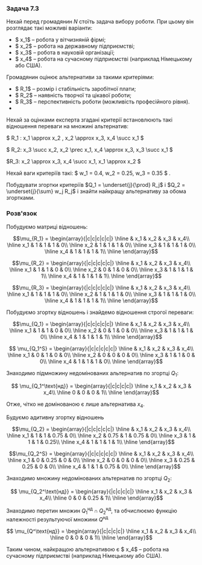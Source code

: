 ### Задача 7.3

Нехай перед громадянин $N$ стоїть задача вибору роботи. При цьому він розглядає такі можливі варіанти: 

- $ x_1$ – робота у вітчизняній фірмі;
- $ x_2$ – робота на державному підприємстві;
- $ x_3$ – робота в науковій організації;
- $ x_4$ – робота на сучасному підприємстві (наприклад Німецькому або США).

Громадянин оцінює альтернативи за такими критеріями: 

- $ R_1$ – розмір і стабільність заробітної плати; 
- $ R_2$ – наявність творчої та цікавої роботи; 
- $ R_3$ – перспективність роботи (можливість професійного рівня).
- 
Нехай за оцінками експерта згадані критерії встановлюють такі відношення переваги на множині альтернатив:


$ R_1 :  x_1 \approx  x_2 ,  x_2 \approx x_3, x_4 \succ x_1 $

$ R_2: x_3 \succ x_2, x_2 \prec x_1, x_4 \approx x_3, x_3 \succ x_1 $

$R_3: x_2 \approx x_3, x_4 \succ x_1, x_1 \approx x_2 $

Нехай ваги критеріїв такі: $ w_1 = 0.4,  w_2 = 0.25,  w_3 = 0.35 $ .

Побудувати згортки критеріїв  $Q_1 = \underset{j}{\prod}  R_j$ і $Q_2 = \underset{j}{\sum} w_j  R_j$ і знайти найкращу альтернативу за обома згортками.

### Розв'язок

Побудуємо матриці відношень:

$$\mu_{R_1} = \begin{array}{|c|c|c|c|c|} \hline
 & x_1 & x_2 & x_3 & x_4\\ \hline
x_1 & 1 & 1 & 1 & 0\\ \hline
x_2 & 1 & 1 & 1 & 0\\ \hline
x_3 & 1 & 1 & 1 & 0\\ \hline
x_4 & 1 & 1 & 1 & 1\\ \hline
\end{array}$$

$$\mu_{R_2} = \begin{array}{|c|c|c|c|c|} \hline
 & x_1 & x_2 & x_3 & x_4\\ \hline
x_1 & 1 & 1 & 0 & 0\\ \hline
x_2 & 0 & 1 & 0 & 0\\ \hline
x_3 & 1 & 1 & 1 & 1\\ \hline
x_4 & 1 & 1 & 1 & 1\\ \hline
\end{array}$$

$$\mu_{R_3} = \begin{array}{|c|c|c|c|c|} \hline
 & x_1 & x_2 & x_3 & x_4\\ \hline
x_1 & 1 & 1 & 1 & 0\\ \hline
x_2 & 1 & 1 & 1 & 0\\ \hline
x_3 & 1 & 1 & 1 & 0\\ \hline
x_4 & 1 & 1 & 1 & 1\\ \hline
\end{array}$$

Побудуємо згортку відношень і знайдемо відношення строгої переваги:

$$\mu_{Q_1} = \begin{array}{|c|c|c|c|c|} \hline
 & x_1 & x_2 & x_3 & x_4\\ \hline
x_1 & 1 & 1 & 0 & 0\\ \hline
x_2 & 0 & 1 & 0 & 0\\ \hline
x_3 & 1 & 1 & 1 & 0\\ \hline
x_4 & 1 & 1 & 1 & 1\\ \hline
\end{array}$$

$$ \mu_{Q_1^S} = \begin{array}{|c|c|c|c|c|} \hline
 & x_1 & x_2 & x_3 & x_4\\ \hline
x_1 & 0 & 1 & 0 & 0\\ \hline
x_2 & 0 & 0 & 0 & 0\\ \hline
x_3 & 1 & 1 & 0 & 0\\ \hline
x_4 & 1 & 1 & 1 & 0\\ \hline
\end{array}$$

Знаходимо підмножину недомінованих альтернатив по згортці $Q_1$:

$$ \mu_{Q_1^\text{нд}} = \begin{array}{|c|c|c|c|} \hline
x_1 & x_2 & x_3 & x_4\\ \hline
0 & 0 & 0 & 1\\ \hline
\end{array}$$

Отже, чітко не домінованою є лише альтернатива $x_4$.

Будуємо адитивну згортку відношень

$$\mu_{Q_2} = \begin{array}{|c|c|c|c|c|} \hline
 & x_1 & x_2 & x_3 & x_4\\ \hline
x_1 & 1 & 1 & 0.75 & 0\\ \hline
x_2 & 0.75 & 1 & 0.75 & 0\\ \hline
x_3 & 1 & 1 & 1 & 0.25\\ \hline
x_4 & 1 & 1 & 1 & 1\\ \hline
\end{array}$$

$$\mu_{Q_2^S} = \begin{array}{|c|c|c|c|c|} \hline
 & x_1 & x_2 & x_3 & x_4\\ \hline
x_1 & 0 & 0.25 & 0 & 0\\ \hline
x_2 & 0 & 0 & 0 & 0\\ \hline
x_3 & 0.25 & 0.25 & 0 & 0\\ \hline
x_4 & 1 & 1 & 0.75 & 0\\ \hline
\end{array}$$

Знаходимо множину недомінованих альтернатив по згортці $Q_2$:

$$ \mu_{Q_2^\text{нд}} = \begin{array}{|c|c|c|c|} \hline
x_1 & x_2 & x_3 & x_4\\ \hline
0 & 0 & 0.25 & 1\\ \hline
\end{array}$$

Знаходимо перетин множин $Q_1^\text{нд} \cap Q_2^\text{нд}$, та обчислюємо функцію належності результуючої множини $Q^\text{нд}$

$$ \mu_{Q^\text{нд}} = \begin{array}{|c|c|c|c|} \hline
x_1 & x_2 & x_3 & x_4\\ \hline
0 & 0 & 0 & 1\\ \hline
\end{array}$$

Таким чином, найкращою альтернативою є $ x_4$ – робота на сучасному підприємстві (наприклад Німецькому або США).